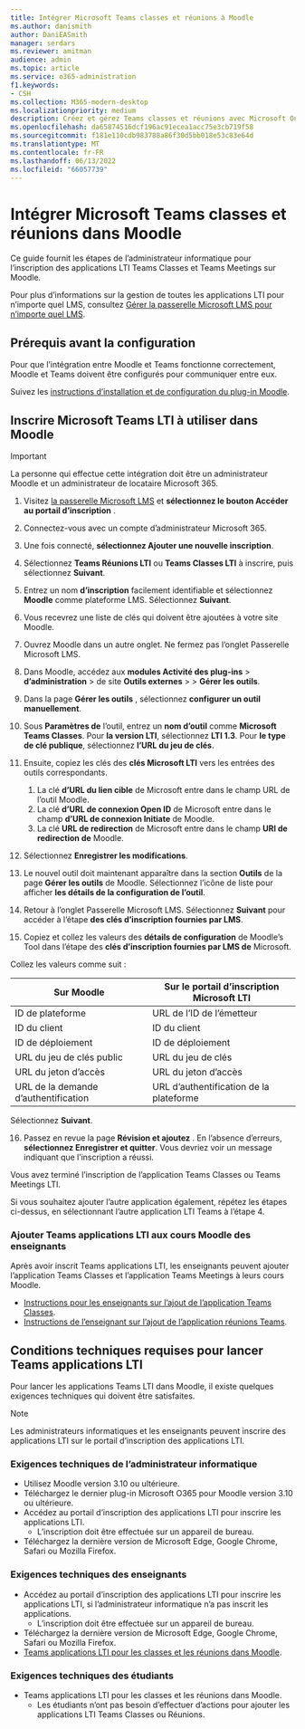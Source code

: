 ```yaml
---
title: Intégrer Microsoft Teams classes et réunions à Moodle
ms.author: danismith
author: DaniEASmith
manager: serdars
ms.reviewer: amitman
audience: admin
ms.topic: article
ms.service: o365-administration
f1.keywords:
- CSH
ms.collection: M365-modern-desktop
ms.localizationpriority: medium
description: Créez et gérez Teams classes et réunions avec Microsoft OneDrive Learning Tools Interoperability for Moodle.
ms.openlocfilehash: da65874516dcf196ac91ecea1acc75e3cb719f58
ms.sourcegitcommit: f181e110cdb983788a86f30d5bb018e53c83e64d
ms.translationtype: MT
ms.contentlocale: fr-FR
ms.lasthandoff: 06/13/2022
ms.locfileid: "66057739"
---
```

# <a name="integrate-microsoft-teams-classes-and-meetings-within-moodle"></a>Intégrer Microsoft Teams classes et réunions dans Moodle

Ce guide fournit les étapes de l’administrateur informatique pour l’inscription des applications LTI Teams Classes et Teams Meetings sur Moodle.

Pour plus d’informations sur la gestion de toutes les applications LTI pour n’importe quel LMS, consultez [Gérer la passerelle Microsoft LMS pour n’importe quel LMS](manage-microsoft-one-lti.md).

## <a name="prerequisites-before-set-up"></a>Prérequis avant la configuration

Pour que l’intégration entre Moodle et Teams fonctionne correctement, Moodle et Teams doivent être configurés pour communiquer entre eux.

Suivez les [instructions d’installation et de configuration du plug-in Moodle](moodle-plugin-configuration.md).

## <a name="register-microsoft-teams-lti-for-use-in-moodle"></a>Inscrire Microsoft Teams LTI à utiliser dans Moodle

> [!IMPORTANT]
> La personne qui effectue cette intégration doit être un administrateur Moodle et un administrateur de locataire Microsoft 365.

1. Visitez [la passerelle Microsoft LMS](https://lti.microsoft.com/) et **sélectionnez le bouton Accéder au portail d’inscription** .

2. Connectez-vous avec un compte d’administrateur Microsoft 365.

3. Une fois connecté, **sélectionnez Ajouter une nouvelle inscription**.

4. Sélectionnez **Teams Réunions LTI** ou **Teams Classes LTI** à inscrire, puis sélectionnez **Suivant**.

5. Entrez un nom **d’inscription** facilement identifiable et sélectionnez **Moodle** comme plateforme LMS. Sélectionnez **Suivant**.

6. Vous recevrez une liste de clés qui doivent être ajoutées à votre site Moodle.

7. Ouvrez Moodle dans un autre onglet. Ne fermez pas l’onglet Passerelle Microsoft LMS.

8. Dans Moodle, accédez aux **modules Activité des plug-ins** >  **d’administration** >  de site **Outils externes** >  > **Gérer les outils**.

9. Dans la page **Gérer les outils** , sélectionnez **configurer un outil manuellement**.

10. Sous **Paramètres de** l’outil, entrez un **nom d’outil** comme **Microsoft Teams Classes**. Pour **la version LTI**, sélectionnez **LTI 1.3**. Pour **le type de clé publique**, sélectionnez **l’URL du jeu de clés**.

11. Ensuite, copiez les clés des **clés Microsoft LTI** vers les entrées des outils correspondants.
    1. La clé **d’URL du lien cible** de Microsoft entre dans le champ URL de l’outil Moodle.
    1. La clé **d’URL de connexion Open ID** de Microsoft entre dans le champ **d’URL de connexion Initiate** de Moodle.
    1. La clé **URL de redirection** de Microsoft entre dans le champ **URI de redirection de** Moodle.

12. Sélectionnez **Enregistrer les modifications**.

13. Le nouvel outil doit maintenant apparaître dans la section **Outils** de la page **Gérer les outils** de Moodle. Sélectionnez l’icône de liste pour afficher **les détails de la configuration de l’outil**.

14. Retour à l’onglet Passerelle Microsoft LMS. Sélectionnez **Suivant** pour accéder à l’étape **des clés d’inscription fournies par LMS**.

15. Copiez et collez les valeurs des **détails de configuration** de Moodle’s Tool dans l’étape des **clés d’inscription fournies par LMS de** Microsoft.

  Collez les valeurs comme suit :

  | Sur Moodle | Sur le portail d’inscription Microsoft LTI |
  | --------- | ------------------------------------ |
  | ID de plateforme | URL de l’ID de l’émetteur |
  | ID du client | ID du client |
  | ID de déploiement | ID de déploiement |
  | URL du jeu de clés public | URL du jeu de clés |
  | URL du jeton d’accès | URL du jeton d’accès |
  | URL de la demande d’authentification | URL d’authentification de la plateforme |

  Sélectionnez **Suivant**.

16. Passez en revue la page **Révision et ajoutez** . En l’absence d’erreurs, **sélectionnez Enregistrer et quitter**. Vous devriez voir un message indiquant que l’inscription a réussi.

Vous avez terminé l’inscription de l’application Teams Classes ou Teams Meetings LTI.

Si vous souhaitez ajouter l’autre application également, répétez les étapes ci-dessus, en sélectionnant l’autre application LTI Teams à l’étape 4.

### <a name="add-teams-lti-apps-to-educators-moodle-courses"></a>Ajouter Teams applications LTI aux cours Moodle des enseignants

Après avoir inscrit Teams applications LTI, les enseignants peuvent ajouter l’application Teams Classes et l’application Teams Meetings à leurs cours Moodle.

- [Instructions pour les enseignants sur l’ajout de l’application Teams Classes](https://support.microsoft.com/topic/use-microsoft-teams-classes-in-your-lms-ac6a1e34-32f7-45e6-b83e-094185a1e78a).
- [Instructions de l’enseignant sur l’ajout de l’application réunions Teams](https://support.microsoft.com/topic/use-microsoft-teams-meetings-in-your-lms-11b6095d-f90b-42b9-ab77-4dcff2bb3b76).

## <a name="technical-requirements-to-launch-teams-lti-apps"></a>Conditions techniques requises pour lancer Teams applications LTI

Pour lancer les applications Teams LTI dans Moodle, il existe quelques exigences techniques qui doivent être satisfaites.

> [!NOTE]
> Les administrateurs informatiques et les enseignants peuvent inscrire des applications LTI sur le portail d’inscription des applications LTI.

### <a name="it-admin-technical-requirements"></a>Exigences techniques de l’administrateur informatique

- Utilisez Moodle version 3.10 ou ultérieure.
- Téléchargez le dernier plug-in Microsoft O365 pour Moodle version 3.10 ou ultérieure.
- Accédez au portail d’inscription des applications LTI pour inscrire les applications LTI.
  - L’inscription doit être effectuée sur un appareil de bureau.
- Téléchargez la dernière version de Microsoft Edge, Google Chrome, Safari ou Mozilla Firefox.

### <a name="educator-technical-requirements"></a>Exigences techniques des enseignants

- Accédez au portail d’inscription des applications LTI pour inscrire les applications LTI, si l’administrateur informatique n’a pas inscrit les applications.
  - L’inscription doit être effectuée sur un appareil de bureau.
- Téléchargez la dernière version de Microsoft Edge, Google Chrome, Safari ou Mozilla Firefox.
- [Teams applications LTI pour les classes et les réunions dans Moodle](#add-teams-lti-apps-to-educators-moodle-courses).

### <a name="student-technical-requirements"></a>Exigences techniques des étudiants

- Teams applications LTI pour les classes et les réunions dans Moodle.
  - Les étudiants n’ont pas besoin d’effectuer d’actions pour ajouter les applications LTI Teams Classes ou Réunions.
